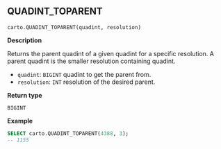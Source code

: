 ## QUADINT_TOPARENT

```sql:signature
carto.QUADINT_TOPARENT(quadint, resolution)
```

**Description**

Returns the parent quadint of a given quadint for a specific resolution. A parent quadint is the smaller resolution containing quadint.

* `quadint`: `BIGINT` quadint to get the parent from.
* `resolution`: `INT` resolution of the desired parent.

**Return type**

`BIGINT`

**Example**

```sql
SELECT carto.QUADINT_TOPARENT(4388, 3);
-- 1155
```